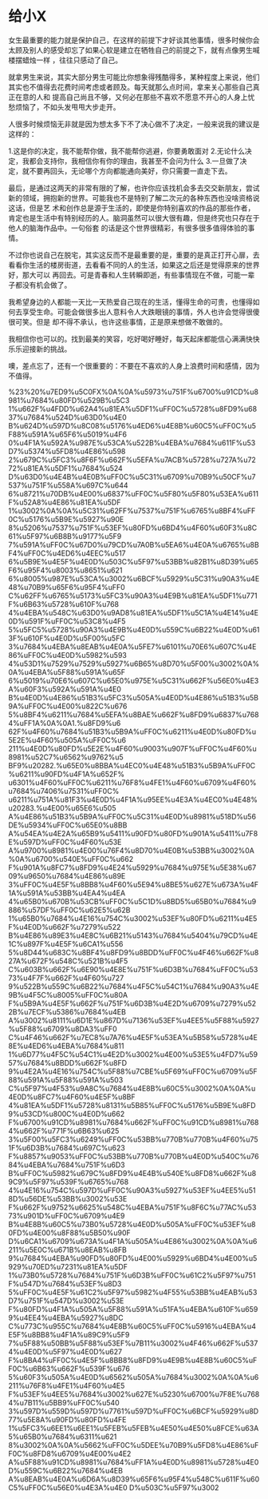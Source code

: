 <del></del>

# 给小X

女生最重要的能力就是保护自己，在这样的前提下才好谈其他事情，很多时候你会太顾及别人的感受却忘了如果心软是建立在牺牲自己的前提之下，就有点像男生喊楼摆蜡烛一样
，往往只感动了自己。

就拿男生来说，其实大部分男生可能比你想象得残酷得多，某种程度上来说，他们其实也不值得去花费时间考虑或者顾及。每天就那么点时间，拿来关心那些自己真正在意的人和
提高自己尚且不够，又何必在那些不喜欢不愿意不开心的人身上忧愁烦恼了，不如头发甩甩大步走开。

人很多时候烦恼无非就是因为想太多下不了决心做不了决定，一般来说我的建议是这样的：

1.这是你的决定，我不能帮你做，我不能帮你逃避，你要勇敢面对 2.无论什么决定，我都会支持你，我相信你有你的理由，我甚至不会问为什么
3.一旦做了决定，就不要再回头，无论哪个方向都能通向美好，你只需要一直走下去。

最后，是通过这两天的非常有限的了解，也许你应该找机会多去交交新朋友，尝试新的领域，拥抱新的世界。可能我也不是特别了解二次元的各种东西也没啥资格说这话，但是艺
术和创作总是源于生活的，即使是你特别喜欢的作品的那些作者，肯定也是生活中有特别经历的人。脑洞虽然可以很大很有趣，但是终究也只存在于他人的脑海作品中。一句俗套
的话是这个世界很精彩，有很多很多值得体验的事情。

不过你也说自己在脱宅，其实这反而不是最重要的是，重要的是真正打开心扉，去看看你生活的楼房街道，去看看不同的人的生活，如果这之后还是觉得原来的世界好，那大可以
再回去。可是青春和人生转瞬即逝，有些事情现在不做，可能一辈子都没有机会做了。

我希望身边的人都能一天比一天热爱自己现在的生活，懂得生命的可贵，也懂得如何去享受生命。可能会做很多出人意料令人大跌眼镜的事情，外人也许会觉得很傻很可笑。但是
却不得不承认，也许这些事情，正是原来想做不敢做的。

我相信你也可以的。找到最美的笑容，吃好喝好睡好，每天起床都能信心满满快快乐乐迎接新的挑战。

噢，差点忘了，还有一个很重要的：不要在不喜欢的人身上浪费时间和感情，因为不值得。

%23%20%u7ED9%u5C0FX%0A%0A%u5973%u751F%u6700%u91CD%u8981%u7684%u80FD%u529B%u5C3
1%u662F%u4FDD%u62A4%u81EA%u5DF1%uFF0C%u5728%u8FD9%u6837%u7684%u524D%u63D0%u4E0
B%u624D%u597D%u8C08%u5176%u4ED6%u4E8B%u60C5%uFF0C%u5F88%u591A%u65F6%u5019%u4F6
0%u4F1A%u592A%u987E%u53CA%u522B%u4EBA%u7684%u611F%u53D7%u5374%u5FD8%u4E86%u598
2%u679C%u5FC3%u8F6F%u662F%u5EFA%u7ACB%u5728%u727A%u7272%u81EA%u5DF1%u7684%u524
D%u63D0%u4E4B%u4E0B%uFF0C%u5C31%u6709%u70B9%u50CF%u7537%u751F%u558A%u697C%u644
6%u8721%u70DB%u4E00%u6837%uFF0C%u5F80%u5F80%u53EA%u611F%u52A8%u4E86%u81EA%u5DF
1%u3002%0A%0A%u5C31%u62FF%u7537%u751F%u6765%u8BF4%uFF0C%u5176%u5B9E%u5927%u90E
8%u5206%u7537%u751F%u53EF%u80FD%u6BD4%u4F60%u60F3%u8C61%u5F97%u6B8B%u9177%u5F9
7%u591A%uFF0C%u67D0%u79CD%u7A0B%u5EA6%u4E0A%u6765%u8BF4%uFF0C%u4ED6%u4EEC%u517
6%u5B9E%u4E5F%u4E0D%u503C%u5F97%u53BB%u82B1%u8D39%u65F6%u95F4%u8003%u8651%u621
6%u8005%u987E%u53CA%u3002%u6BCF%u5929%u5C31%u90A3%u4E48%u70B9%u65F6%u95F4%uFF0
C%u62FF%u6765%u5173%u5FC3%u90A3%u4E9B%u81EA%u5DF1%u771F%u6B63%u5728%u610F%u768
4%u4EBA%u548C%u63D0%u9AD8%u81EA%u5DF1%u5C1A%u4E14%u4E0D%u591F%uFF0C%u53C8%u4F5
5%u5FC5%u5728%u90A3%u4E9B%u4E0D%u559C%u6B22%u4E0D%u613F%u610F%u4E0D%u5F00%u5FC
3%u7684%u4EBA%u8EAB%u4E0A%u5FE7%u6101%u70E6%u607C%u4E86%uFF0C%u4E0D%u5982%u593
4%u53D1%u7529%u7529%u5927%u6B65%u8D70%u5F00%u3002%0A%0A%u4EBA%u5F88%u591A%u65F
6%u5019%u70E6%u607C%u65E0%u975E%u5C31%u662F%u56E0%u4E3A%u60F3%u592A%u591A%u4E0
B%u4E0D%u4E86%u51B3%u5FC3%u505A%u4E0D%u4E86%u51B3%u5B9A%uFF0C%u4E00%u822C%u676
5%u8BF4%u6211%u7684%u5EFA%u8BAE%u662F%u8FD9%u6837%u7684%uFF1A%0A%0A1.%u8FD9%u6
62F%u4F60%u7684%u51B3%u5B9A%uFF0C%u6211%u4E0D%u80FD%u5E2E%u4F60%u505A%uFF0C%u6
211%u4E0D%u80FD%u5E2E%u4F60%u9003%u907F%uFF0C%u4F60%u8981%u52C7%u6562%u9762%u5
BF9%u20282.%u65E0%u8BBA%u4EC0%u4E48%u51B3%u5B9A%uFF0C%u6211%u90FD%u4F1A%u652F%
u6301%u4F60%uFF0C%u6211%u76F8%u4FE1%u4F60%u6709%u4F60%u7684%u7406%u7531%uFF0C%
u6211%u751A%u81F3%u4E0D%u4F1A%u95EE%u4E3A%u4EC0%u4E48%u20283.%u4E00%u65E6%u505
A%u4E86%u51B3%u5B9A%uFF0C%u5C31%u4E0D%u8981%u518D%u56DE%u5934%uFF0C%u65E0%u8BB
A%u54EA%u4E2A%u65B9%u5411%u90FD%u80FD%u901A%u5411%u7F8E%u597D%uFF0C%u4F60%u53E
A%u9700%u8981%u4E00%u76F4%u8D70%u4E0B%u53BB%u3002%0A%0A%u6700%u540E%uFF0C%u662
F%u901A%u8FC7%u8FD9%u4E24%u5929%u7684%u975E%u5E38%u6709%u9650%u7684%u4E86%u89E
3%uFF0C%u4E5F%u8BB8%u4F60%u5E94%u8BE5%u627E%u673A%u4F1A%u591A%u53BB%u4EA4%u4EA
4%u65B0%u670B%u53CB%uFF0C%u5C1D%u8BD5%u65B0%u7684%u9886%u57DF%uFF0C%u62E5%u62B
1%u65B0%u7684%u4E16%u754C%u3002%u53EF%u80FD%u6211%u4E5F%u4E0D%u662F%u7279%u522
B%u4E86%u89E3%u4E8C%u6B21%u5143%u7684%u5404%u79CD%u4E1C%u897F%u4E5F%u6CA1%u556
5%u8D44%u683C%u8BF4%u8FD9%u8BDD%uFF0C%u4F46%u662F%u827A%u672F%u548C%u521B%u4F5
C%u603B%u662F%u6E90%u4E8E%u751F%u6D3B%u7684%uFF0C%u5373%u4F7F%u662F%u4F60%u727
9%u522B%u559C%u6B22%u7684%u4F5C%u54C1%u7684%u90A3%u4E9B%u4F5C%u8005%uFF0C%u80A
F%u5B9A%u4E5F%u662F%u751F%u6D3B%u4E2D%u6709%u7279%u522B%u7ECF%u5386%u7684%u4EB
A%u3002%u8111%u6D1E%u867D%u7136%u53EF%u4EE5%u5F88%u5927%u5F88%u6709%u8DA3%uFF0
C%u4F46%u662F%u7EC8%u7A76%u4E5F%u53EA%u5B58%u5728%u4E8E%u4ED6%u4EBA%u7684%u811
1%u6D77%u4F5C%u54C1%u4E2D%u3002%u4E00%u53E5%u4FD7%u5957%u7684%u8BDD%u662F%u8FD
9%u4E2A%u4E16%u754C%u5F88%u7CBE%u5F69%uFF0C%u6709%u5F88%u591A%u5F88%u591A%u503
C%u5F97%u4F53%u9A8C%u7684%u4E8B%u60C5%u3002%0A%0A%u4E0D%u8FC7%u4F60%u4E5F%u8BF
4%u81EA%u5DF1%u5728%u8131%u5B85%uFF0C%u5176%u5B9E%u8FD9%u53CD%u800C%u4E0D%u662
F%u6700%u91CD%u8981%u7684%u662F%uFF0C%u91CD%u8981%u7684%u662F%u771F%u6B63%u625
3%u5F00%u5FC3%u6249%uFF0C%u53BB%u770B%u770B%u4F60%u751F%u6D3B%u7684%u697C%u623
F%u8857%u9053%uFF0C%u53BB%u770B%u770B%u4E0D%u540C%u7684%u4EBA%u7684%u751F%u6D3
B%uFF0C%u5982%u679C%u8FD9%u4E4B%u540E%u8FD8%u662F%u89C9%u5F97%u539F%u6765%u768
4%u4E16%u754C%u597D%uFF0C%u90A3%u5927%u53EF%u4EE5%u518D%u56DE%u53BB%u3002%u53E
F%u662F%u9752%u6625%u548C%u4EBA%u751F%u8F6C%u77AC%u5373%u901D%uFF0C%u6709%u4E9
B%u4E8B%u60C5%u73B0%u5728%u4E0D%u505A%uFF0C%u53EF%u80FD%u4E00%u8F88%u5B50%u90F
D%u6CA1%u6709%u673A%u4F1A%u505A%u4E86%u3002%0A%0A%u6211%u5E0C%u671B%u8EAB%u8FB
9%u7684%u4EBA%u90FD%u80FD%u4E00%u5929%u6BD4%u4E00%u5929%u70ED%u7231%u81EA%u5DF
1%u73B0%u5728%u7684%u751F%u6D3B%uFF0C%u61C2%u5F97%u751F%u547D%u7684%u53EF%u8D3
5%uFF0C%u4E5F%u61C2%u5F97%u5982%u4F55%u53BB%u4EAB%u53D7%u751F%u547D%u3002%u53E
F%u80FD%u4F1A%u505A%u5F88%u591A%u51FA%u4EBA%u610F%u6599%u4EE4%u4EBA%u5927%u8DC
C%u773C%u955C%u7684%u4E8B%u60C5%uFF0C%u5916%u4EBA%u4E5F%u8BB8%u4F1A%u89C9%u5F9
7%u5F88%u50BB%u5F88%u53EF%u7B11%u3002%u4F46%u662F%u5374%u4E0D%u5F97%u4E0D%u627
F%u8BA4%uFF0C%u4E5F%u8BB8%u8FD9%u4E9B%u4E8B%u60C5%uFF0C%u6B63%u662F%u539F%u676
5%u60F3%u505A%u4E0D%u6562%u505A%u7684%u3002%0A%0A%u6211%u76F8%u4FE1%u4F60%u4E5
F%u53EF%u4EE5%u7684%u3002%u627E%u5230%u6700%u7F8E%u7684%u7B11%u5BB9%uFF0C%u540
3%u597D%u559D%u597D%u7761%u597D%uFF0C%u6BCF%u5929%u8D77%u5E8A%u90FD%u80FD%u4FE
1%u5FC3%u6EE1%u6EE1%u5FEB%u5FEB%u4E50%u4E50%u8FCE%u63A5%u65B0%u7684%u6311%u621
8%u3002%0A%0A%u5662%uFF0C%u5DEE%u70B9%u5FD8%u4E86%uFF0C%u8FD8%u6709%u4E00%u4E2
A%u5F88%u91CD%u8981%u7684%uFF1A%u4E0D%u8981%u5728%u4E0D%u559C%u6B22%u7684%u4EB
A%u8EAB%u4E0A%u6D6A%u8D39%u65F6%u95F4%u548C%u611F%u60C5%uFF0C%u56E0%u4E3A%u4E0
D%u503C%u5F97%u3002  


